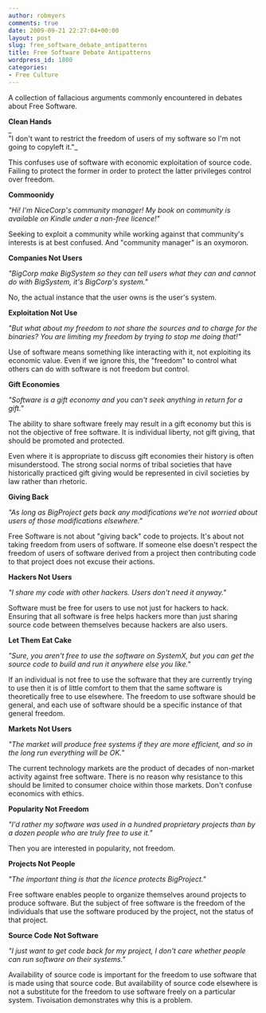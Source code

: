 ```yaml
---
author: robmyers
comments: true
date: 2009-09-21 22:27:04+00:00
layout: post
slug: free_software_debate_antipatterns
title: Free Software Debate Antipatterns
wordpress_id: 1800
categories:
- Free Culture
---
```


A collection of fallacious arguments commonly encountered in debates about Free Software.  
  
**Clean Hands**  
_  
"I don't want to restrict the freedom of users of my software so I'm not going to copyleft it."_  
  
This confuses use of software with economic exploitation of source code. Failing to protect the former in order to protect the latter privileges control over freedom.  
  
**Commoonidy**  
  
_"Hi! I'm NiceCorp's community manager! My book on community is available on Kindle under a non-free licence!"_  
  
Seeking to exploit a community while working against that community's interests is at best confused. And "community manager" is an oxymoron.  
  
**Companies Not Users**  
  
_"BigCorp make BigSystem so they can tell users what they can and cannot do with BigSystem, it's BigCorp's system."_  
  
No, the actual instance that the user owns is the user's system.  
  
**Exploitation Not Use**  
  
_"But what about my freedom to not share the sources and to charge for the binaries? You are limiting my freedom by trying to stop me doing that!"_  
  
Use of software means something like interacting with it, not exploiting its economic value. Even if we ignore this, the "freedom" to control what others can do with software is not freedom but control.  
  
**Gift Economies**  
  
_"Software is a gift economy and you can't seek anything in return for a gift."_  
  
The ability to share software freely may result in a gift economy but this is not the objective of free software. It is individual liberty, not gift giving, that should be promoted and protected.   
  
Even where it is appropriate to discuss gift economies their history is often misunderstood. The strong social norms of tribal societies that have historically practiced gift giving would be represented in civil societies by law rather than rhetoric.  
  
**Giving Back**  
  
_"As long as BigProject gets back any modifications we're not worried about users of those modifications elsewhere."_  
  
Free Software is not about "giving back" code to projects. It's about not taking freedom from users of software. If someone else doesn't respect the freedom of users of software derived from a project then contributing code to that project does not excuse their actions.  
  
**Hackers Not Users**  
  
_"I share my code with other hackers. Users don't need it anyway."_  
  
Software must be free for users to use not just for hackers to hack. Ensuring that all software is free helps hackers more than just sharing source code between themselves because hackers are also users.  
  
**Let Them Eat Cake**  
  
_"Sure, you aren't free to use the software on SystemX, but you can get the source code to build and run it anywhere else you like."_  
  
If an individual is not free to use the software that they are currently trying to use then it is of little comfort to them that the same software is theoretically free to use elsewhere. The freedom to use software should be general, and each use of software should be a specific instance of that general freedom.  
  
**Markets Not Users**  
  
_"The market will produce free systems if they are more efficient, and so in the long run everything will be OK."_  
  
The current technology markets are the product of decades of non-market activity against free software. There is no reason why resistance to this should be limited to consumer choice within those markets. Don't confuse economics with ethics.   
  
**Popularity Not Freedom**  
  
_"I'd rather my software was used in a hundred proprietary projects than by a dozen people who are truly free to use it."_  
  
Then you are interested in popularity, not freedom.  
  
**Projects Not People**  
  
_"The important thing is that the licence protects BigProject."_  
  
Free software enables people to organize themselves around projects to produce software. But the subject of free software is the freedom of the individuals that use the software produced by the project, not the status of that project.   
  
**Source Code Not Software**  
  
_"I just want to get code back for my project, I don't care whether people can run software on their systems."_  
  
Availability of source code is important for the freedom to use software that is made using that source code. But availability of source code elsewhere is not a substitute for the freedom to use software freely on a particular system. Tivoisation demonstrates why this is a problem.

